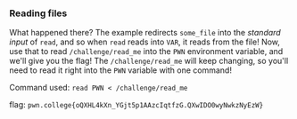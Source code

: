 ### Reading files 

What happened there? The example redirects `some_file` into the _standard input_ of `read`, and so when `read` reads into `VAR`, it reads from the file! Now, use that to read `/challenge/read_me` into the `PWN` environment variable, and we'll give you the flag! The `/challenge/read_me` will keep changing, so you'll need to read it right into the `PWN` variable with one command!

Command used: 
`read PWN < /challenge/read_me`

flag: `pwn.college{oQXHL4kXn_YGjt5p1AAzcIqtfzG.QXwIDO0wyNwkzNyEzW}`

